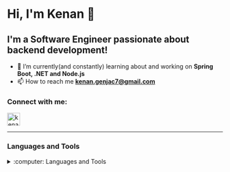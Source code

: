 # Hi, I'm Kenan 👋 

## I'm a Software Engineer passionate about backend development!

- 🌱 I’m currently(and constantly) learning about and working on **Spring Boot, .NET and Node.js**
- 📫 How to reach me **kenan.genjac7@gmail.com**

### Connect with me:
<p align="left">
<a href="https://linkedin.com/in/kenan-genjac-4676501a6" target="blank"><img align="center" src="https://raw.githubusercontent.com/rahuldkjain/github-profile-readme-generator/master/src/images/icons/Social/linked-in-alt.svg" alt="kenan-genjac-4676501a6" height="30" width="30" /></a>
</p>

---

### Languages and Tools
<details>
  <summary>:computer: Languages and Tools</summary>
  <br/>
  
- **Java, JavaScript/TypeScript and C#**
- **Spring Boot, Node/Express and .NET**
</details>

[linkedin]: https://linkedin.com/in/kenan-genjac-4676501a6/
